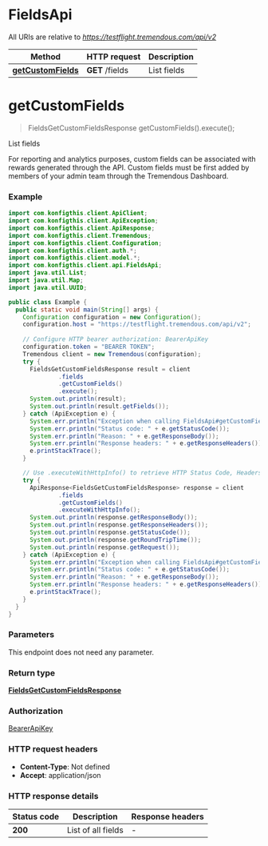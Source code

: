 # FieldsApi

All URIs are relative to *https://testflight.tremendous.com/api/v2*

| Method | HTTP request | Description |
|------------- | ------------- | -------------|
| [**getCustomFields**](FieldsApi.md#getCustomFields) | **GET** /fields | List fields |


<a name="getCustomFields"></a>
# **getCustomFields**
> FieldsGetCustomFieldsResponse getCustomFields().execute();

List fields

For reporting and analytics purposes, custom fields can be associated with rewards generated through the API. Custom fields must be first added by members of your admin team through the Tremendous Dashboard. 

### Example
```java
import com.konfigthis.client.ApiClient;
import com.konfigthis.client.ApiException;
import com.konfigthis.client.ApiResponse;
import com.konfigthis.client.Tremendous;
import com.konfigthis.client.Configuration;
import com.konfigthis.client.auth.*;
import com.konfigthis.client.model.*;
import com.konfigthis.client.api.FieldsApi;
import java.util.List;
import java.util.Map;
import java.util.UUID;

public class Example {
  public static void main(String[] args) {
    Configuration configuration = new Configuration();
    configuration.host = "https://testflight.tremendous.com/api/v2";
    
    // Configure HTTP bearer authorization: BearerApiKey
    configuration.token = "BEARER TOKEN";
    Tremendous client = new Tremendous(configuration);
    try {
      FieldsGetCustomFieldsResponse result = client
              .fields
              .getCustomFields()
              .execute();
      System.out.println(result);
      System.out.println(result.getFields());
    } catch (ApiException e) {
      System.err.println("Exception when calling FieldsApi#getCustomFields");
      System.err.println("Status code: " + e.getStatusCode());
      System.err.println("Reason: " + e.getResponseBody());
      System.err.println("Response headers: " + e.getResponseHeaders());
      e.printStackTrace();
    }

    // Use .executeWithHttpInfo() to retrieve HTTP Status Code, Headers and Request
    try {
      ApiResponse<FieldsGetCustomFieldsResponse> response = client
              .fields
              .getCustomFields()
              .executeWithHttpInfo();
      System.out.println(response.getResponseBody());
      System.out.println(response.getResponseHeaders());
      System.out.println(response.getStatusCode());
      System.out.println(response.getRoundTripTime());
      System.out.println(response.getRequest());
    } catch (ApiException e) {
      System.err.println("Exception when calling FieldsApi#getCustomFields");
      System.err.println("Status code: " + e.getStatusCode());
      System.err.println("Reason: " + e.getResponseBody());
      System.err.println("Response headers: " + e.getResponseHeaders());
      e.printStackTrace();
    }
  }
}

```

### Parameters
This endpoint does not need any parameter.

### Return type

[**FieldsGetCustomFieldsResponse**](FieldsGetCustomFieldsResponse.md)

### Authorization

[BearerApiKey](../README.md#BearerApiKey)

### HTTP request headers

 - **Content-Type**: Not defined
 - **Accept**: application/json

### HTTP response details
| Status code | Description | Response headers |
|-------------|-------------|------------------|
| **200** | List of all fields |  -  |

